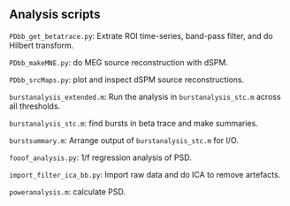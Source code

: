 ## Analysis scripts

`PDbb_get_betatrace.py`: Extrate ROI time-series, band-pass filter, and do Hilbert transform.

`PDbb_makeMNE.py`: do MEG source reconstruction with dSPM.

`PDbb_srcMaps.py`: plot and inspect dSPM source reconstructions.

`burstanalysis_extended.m`: Run the analysis in `burstanalysis_stc.m` across all thresholds.

`burstanalysis_stc.m`: find bursts in beta trace and make summaries.

`burstsummary.m`: Arrange output of `burstanalysis_stc.m` for I/O.

`fooof_analysis.py`: 1/f regression analysis of PSD.

`import_filter_ica_bb.py`: Import raw data and do ICA to remove artefacts.

`poweranalysis.m`: calculate PSD.
